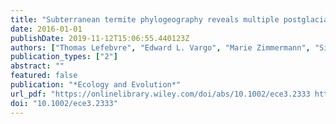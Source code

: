 ```yaml
---
title: "Subterranean termite phylogeography reveals multiple postglacial colonization events in southwestern Europe"
date: 2016-01-01
publishDate: 2019-11-12T15:06:55.440123Z
authors: ["Thomas Lefebvre", "Edward L. Vargo", "Marie Zimmermann", "Simon Dupont", "Magdalena Kutnik", "Anne-Geneviève Bagnères"]
publication_types: ["2"]
abstract: ""
featured: false
publication: "*Ecology and Evolution*"
url_pdf: "https://onlinelibrary.wiley.com/doi/abs/10.1002/ece3.2333 https://www.ncbi.nlm.nih.gov/pmc/articles/PMC4983608/pdf/ECE3-6-5987.pdf"
doi: "10.1002/ece3.2333"
---
```


